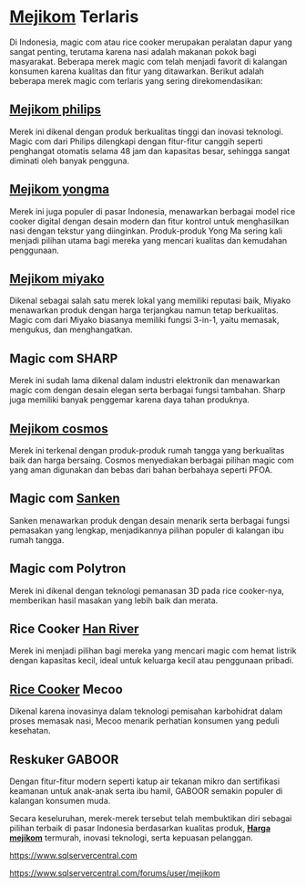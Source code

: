 # <a href="https://mejikom.com" title="Mejikom">Mejikom</a> Terlaris
Di Indonesia, magic com atau rice cooker merupakan peralatan dapur yang sangat penting, terutama karena nasi adalah makanan pokok bagi masyarakat. Beberapa merek magic com telah menjadi favorit di kalangan konsumen karena kualitas dan fitur yang ditawarkan. Berikut adalah beberapa merek magic com terlaris yang sering direkomendasikan:

## <a href="https://mejikom.com/philips/" title="Mejikom philips">Mejikom philips</a>
Merek ini dikenal dengan produk berkualitas tinggi dan inovasi teknologi. Magic com dari Philips dilengkapi dengan fitur-fitur canggih seperti penghangat otomatis selama 48 jam dan kapasitas besar, sehingga sangat diminati oleh banyak pengguna.

## <a href="https://mejikom.com/yongma/" title="Mejikom yongma">Mejikom yongma</a>
Merek ini juga populer di pasar Indonesia, menawarkan berbagai model rice cooker digital dengan desain modern dan fitur kontrol untuk menghasilkan nasi dengan tekstur yang diinginkan. Produk-produk Yong Ma sering kali menjadi pilihan utama bagi mereka yang mencari kualitas dan kemudahan penggunaan.

## <a href="https://mejikom.com/miyako/" title="Mejikom miyako">Mejikom miyako</a>
Dikenal sebagai salah satu merek lokal yang memiliki reputasi baik, Miyako menawarkan produk dengan harga terjangkau namun tetap berkualitas. Magic com dari Miyako biasanya memiliki fungsi 3-in-1, yaitu memasak, mengukus, dan menghangatkan.

## Magic com SHARP
Merek ini sudah lama dikenal dalam industri elektronik dan menawarkan magic com dengan desain elegan serta berbagai fungsi tambahan. Sharp juga memiliki banyak penggemar karena daya tahan produknya.

## <a href="https://mejikom.com/cosmos/" title="Mejikom cosmos">Mejikom cosmos</a>
Merek ini terkenal dengan produk-produk rumah tangga yang berkualitas baik dan harga bersaing. Cosmos menyediakan berbagai pilihan magic com yang aman digunakan dan bebas dari bahan berbahaya seperti PFOA.

## Magic com <a href="https://www.sanken.co.id/">Sanken</a>
Sanken menawarkan produk dengan desain menarik serta berbagai fungsi pemasakan yang lengkap, menjadikannya pilihan populer di kalangan ibu rumah tangga.

## Magic com Polytron
Merek ini dikenal dengan teknologi pemanasan 3D pada rice cooker-nya, memberikan hasil masakan yang lebih baik dan merata.

## Rice Cooker <a href="https://hanriver.asia/">Han River</a>
Merek ini menjadi pilihan bagi mereka yang mencari magic com hemat listrik dengan kapasitas kecil, ideal untuk keluarga kecil atau penggunaan pribadi.

## <a href="https://en.wikipedia.org/wiki/Rice_cooker">Rice Cooker</a> Mecoo
Dikenal karena inovasinya dalam teknologi pemisahan karbohidrat dalam proses memasak nasi, Mecoo menarik perhatian konsumen yang peduli kesehatan.

## Reskuker GABOOR
Dengan fitur-fitur modern seperti katup air tekanan mikro dan sertifikasi keamanan untuk anak-anak serta ibu hamil, GABOOR semakin populer di kalangan konsumen muda.

Secara keseluruhan, merek-merek tersebut telah membuktikan diri sebagai pilihan terbaik di pasar Indonesia berdasarkan kualitas produk, <strong><a href="https://mejikom.com/harga/" title="Harga mejikom">Harga mejikom</a></strong> termurah, inovasi teknologi, serta kepuasan pelanggan.

<a href="https://www.sqlservercentral.com" >https://www.sqlservercentral.com</a>

<a href="https://www.sqlservercentral.com/forums/user/mejikom" >https://www.sqlservercentral.com/forums/user/mejikom</a>
